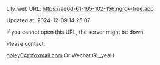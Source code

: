 Lily_web URL: https://ae6d-61-165-102-156.ngrok-free.app

Updated at: 2024-12-09 14:25:07

If you cannot open this URL, the server might be down.

Please contact: 

goley04@foxmail.com Or Wechat:GL_yeaH